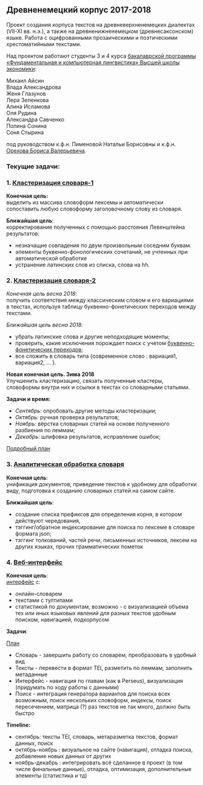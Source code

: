 ## Древненемецкий корпус 2017-2018

Проект создания корпуса текстов на древневерхненемецких диалектах (VII-XI вв. н.э.), а также на древненижненемецком (древнесаксонском) языке. Работа с оцифрованными прозаическими и поэтическими хрестоматийными текстами.

Над проектом работают студенты 3 и 4 курса [бакалаврской программы «Фундаментальная и компьютерная лингвистика» Высшей школы экономики](https://www.hse.ru/ba/ling/):

Михаил Айсин</br>
Влада Александрова</br>
Женя Глазунов</br>
Лера Зеленкова</br>
Алина Исламова</br>
Оля Рудина</br>
Александра Савченко</br>
Полина Сонина</br>
Соня Стырина</br>


под руководством к.ф.н. Пименовой Натальи Борисовны и к.ф.н. [Орехова Бориса Валерьевича](http://nevmenandr.net/bo.php).

### Текущие задачи:
### 1. [Кластеризация словаря-1](https://github.com/phuuda/Old-High-German/tree/master/ahd-codes/clustering-lemmas)</br>

<b>Конечная цель:</b></br>
выделить из массива словоформ лексемы и автоматически сопоставить любую словоформу заголовочному слову из словаря.</br>

<b>Ближайшая цель</b>:</br>
корректирование полученных с помощью расстояния Левенштейна результатов:</br>
* незначащие совпадения по двум произвольным  соседним буквам. 
* элементы буквенно-фонологических сочетаний, не учтенных при автоматической обработке
* устранение латинских слов из списка, слова на hh.</br>

### 2. [Кластеризация словаря-2](https://github.com/Kidorashi/Masterskaya)

<i>Конечная цель весна 2018</i>:</br>
получить соответствия между классическим словом и его вариациями в текстах, используя таблицу буквенно-фонетических переходов между текстами.</br>

<i>Ближайшая цель весна 2018</i>:</br>
* убрать латинские слова и другие неподходящие моменты; 
* проверить, какие исключения порождает поиск с учетом [буквенно-фонетических переходов](https://docs.google.com/spreadsheets/d/1s1FnKh7CvT6Nz3hwzS2_zJcLeLmsWuIQHvayYSkKlcM/edit?ts=58a73a8a#gid=1033963496); 
* все сложить в словарь типа {современное слово : вариация1, вариация2, … }.

<b>Новая конечная цель. Зима 2018</b></br>
Улучшенить кластеризацию, связать полученные кластеры, словоформы внутри них и ссылки в текстах со словарными статьями.</br>

<b>Задачи и время:</b></br>
* <i>Сентябрь</i>: опробовать другие методы кластеризации;
* <i>Октябрь:</i> ручная проверка результатов;
* <i>Ноябрь:</i> вёрстка словарных статей на основе полученного разбиения по леммам;
* <i>Декабрь:</i> шлифовка результатов, исправление ошибок;</br>

[Подробный план](https://docs.google.com/document/d/15_tbc5C1VsO6o5pzbMLy_WJTxgUfvPeEb0ymchTkvHg/edit)

### 3. [Аналитическая обработка словаря](https://github.com/phuuda/Old-High-German/tree/master/ahd-dictionary)

<b>Конечная цель</b>:</br>
унификация документов, приведение текстов к удобному для обработки виду, подготовка к созданию словарных статей на самом сайте.

<b>Ближайшая цель</b>:</br>
* создание списка префиксов для определения корня, в котором действуют чередования, 
* тэггинг/обратное индексирование для поиска по лексеме в словаре формата json; 
* тэггинг толкований, частей речи, письменных источников, лексем на других языках, прочих грамматических пометок


### 4. [Веб-интерфейс](https://github.com/dkbrz/Old_High_German)

<b>Конечная цель</b>:</br>
[интерфейс](http://dkbrz.pythonanywhere.com/) с:</br>
* онлайн-словарем
* текстами с тултипами
* статистикой по документам, возможно - с визуализацией объема тех или иных языковых явлений для разных текстов
удобным поиском, навигацией, подкорпусом</br>

<b>Задачи</b>:</br>

[План](https://docs.google.com/document/d/1RKHZB0UzSxvRRN4hBR-ItKGaG8F3kHWJGGRCKCU1gsc/edit?usp=sharing)

* Словарь - завершить работу со словарем, преобразовать в удобный вид
* Тексты - перевести в формат TEI, разметить по леммам, заполнить метаданные
* Интерфейс - навигация по главам (как в Perseus), визуализация (придумать по ходу работы с данными)
* Поиск - интеграция генератора вариантов для поиска всех возможным, поиск нескольких словоформ, индексы, поиск пересечением, матрица (?) раз текстов не так много, должно быть быстро

 **Timeline:**
 
- сентябрь: тексты TEI, словарь, метаразметка текстов, формат данных, поиск
- октябрь-ноябрь : визуальное на сайте (навигация), отладка поиска, добавление новых данных от других
- ноябрь-декабрь : интегрировать всё сделанное в проект (в том числе финальные данные), отладка, оптимизация, дополнительные элементы (статистика и тд)

